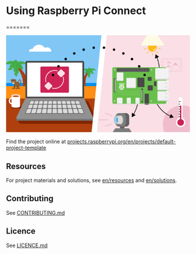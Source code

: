 # Using Raspberry Pi Connect
=======

![Using Raspberry Pi Connect](en/images/banner.png)

Find the project online at [projects.raspberrypi.org/en/projects/default-project-template](https://projects.raspberrypi.org/en/projects/raspberry-pi-connect)

## Resources

For project materials and solutions, see [en/resources](https://github.com/raspberrypilearning/raspberry-pi-connect/tree/master/en/resources) and [en/solutions](https://github.com/raspberrypilearning/raspberry-pi-connect/tree/master/en/solutions).

## Contributing

See [CONTRIBUTING.md](CONTRIBUTING.md)

## Licence

See [LICENCE.md](LICENCE.md)
